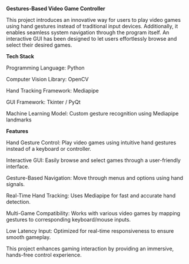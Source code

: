 **Gestures-Based Video Game Controller**

This project introduces an innovative way for users to play video games using hand gestures instead of traditional input devices. Additionally, it enables seamless system navigation through the program itself. An interactive GUI has been designed to let users effortlessly browse and select their desired games.

**Tech Stack**

Programming Language: Python

Computer Vision Library: OpenCV

Hand Tracking Framework: Mediapipe

GUI Framework: Tkinter / PyQt

Machine Learning Model: Custom gesture recognition using Mediapipe landmarks


**Features**

Hand Gesture Control: Play video games using intuitive hand gestures instead of a keyboard or controller.

Interactive GUI: Easily browse and select games through a user-friendly interface.

Gesture-Based Navigation: Move through menus and options using hand signals.

Real-Time Hand Tracking: Uses Mediapipe for fast and accurate hand detection.

Multi-Game Compatibility: Works with various video games by mapping gestures to corresponding keyboard/mouse inputs.

Low Latency Input: Optimized for real-time responsiveness to ensure smooth gameplay.


This project enhances gaming interaction by providing an immersive, hands-free control experience.

